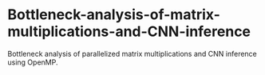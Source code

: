 # Bottleneck-analysis-of-matrix-multiplications-and-CNN-inference
Bottleneck analysis of parallelized matrix multiplications and CNN inference using OpenMP.
